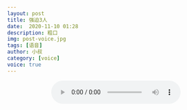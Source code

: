 ```yaml
---
layout: post
title: 强迫3人
date:  2020-11-10 01:28
description: 粗口
img: post-voice.jpg
tags: [语音]
author: 小叔
category: [voice]
voice: true
---
```

<div align="center">
  <audio controls preload="auto" src="https://public.bl.files.1drv.com/y4mEX8ysChh9W6uDHSdmPtnyvpAvL9QXf0ld5lIWz-trzhkhzow32gng-lGzQEHXZ3FAwtdM_cG2oq7TghLn4g70NJIkKLsoKKypQOVBjRNWaEC9Fij74Jxkgk0EPCZgFYUVMHE7LbIjRhHlO-hmeHSIdWvgUu3Q1KP8aHH1eRLgRDxJxbf-0T-efSI8jsXslbkX82uT7NaEf35Ie9gCqzznQlazqsd3jjd6EdT3t_K3OtJlSX1JwVMNh7ChhQp3aoI"></audio>
</div>
